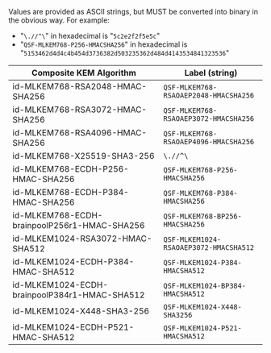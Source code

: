 Values are provided as ASCII strings, but MUST be converted into binary in the obvious way.
For example:

* "`\.//^\`" in hexadecimal is "`5c2e2f2f5e5c`"
* "`QSF-MLKEM768-P256-HMACSHA256`" in hexadecimal is "`5153462d4d4c4b454d3736382d503235362d484d4143534841323536`"


| Composite KEM Algorithm                       | Label (string)                       |
| --------------------------------------------- | ------------------------------------ |
| id-MLKEM768-RSA2048-HMAC-SHA256               | `QSF-MLKEM768-RSAOAEP2048-HMACSHA256 ` |
| id-MLKEM768-RSA3072-HMAC-SHA256               | `QSF-MLKEM768-RSAOAEP3072-HMACSHA256 ` |
| id-MLKEM768-RSA4096-HMAC-SHA256               | `QSF-MLKEM768-RSAOAEP4096-HMACSHA256 ` |
| id-MLKEM768-X25519-SHA3-256                   | `\.//^\                              ` |
| id-MLKEM768-ECDH-P256-HMAC-SHA256             | `QSF-MLKEM768-P256-HMACSHA256        ` |
| id-MLKEM768-ECDH-P384-HMAC-SHA256             | `QSF-MLKEM768-P384-HMACSHA256        ` |
| id-MLKEM768-ECDH-brainpoolP256r1-HMAC-SHA256  | `QSF-MLKEM768-BP256-HMACSHA256       ` |
| id-MLKEM1024-RSA3072-HMAC-SHA512              | `QSF-MLKEM1024-RSAOAEP3072-HMACSHA512` |
| id-MLKEM1024-ECDH-P384-HMAC-SHA512            | `QSF-MLKEM1024-P384-HMACSHA512       ` |
| id-MLKEM1024-ECDH-brainpoolP384r1-HMAC-SHA512 | `QSF-MLKEM1024-BP384-HMACSHA512      ` |
| id-MLKEM1024-X448-SHA3-256                    | `QSF-MLKEM1024-X448-SHA3256          ` |
| id-MLKEM1024-ECDH-P521-HMAC-SHA512            | `QSF-MLKEM1024-P521-HMACSHA512       ` |
